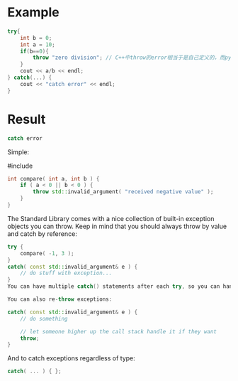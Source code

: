 # Example
```cpp
try{
    int b = 0;
    int a = 10;
    if(b==0){
        throw "zero division"; // C++中throw的error相当于是自己定义的，而python里则是已经定义好的
    }
    cout << a/b << endl;
} catch(...) {
    cout << "catch error" << endl;
}
```

# Result
```cpp
catch error  
```

Simple:

#include <stdexcept>
```cpp
int compare( int a, int b ) {
    if ( a < 0 || b < 0 ) {
        throw std::invalid_argument( "received negative value" );
    }
}
```
    
The Standard Library comes with a nice collection of built-in exception objects you can throw. Keep in mind that you should always throw by value and catch by reference:
```cpp
try {
    compare( -1, 3 );
}
catch( const std::invalid_argument& e ) {
    // do stuff with exception... 
}
You can have multiple catch() statements after each try, so you can handle different exception types separately if you want.

You can also re-throw exceptions:

catch( const std::invalid_argument& e ) {
    // do something

    // let someone higher up the call stack handle it if they want
    throw;
}
```
And to catch exceptions regardless of type:
```cpp
catch( ... ) { };
```

